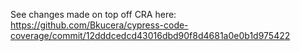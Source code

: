 See changes made on top off CRA here: https://github.com/Bkucera/cypress-code-coverage/commit/12dddcedcd43016dbd90f8d4681a0e0b1d975422
